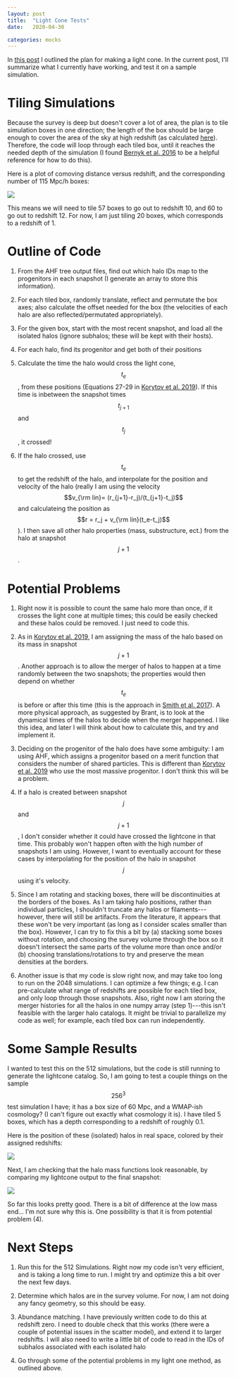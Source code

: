 ```yaml
---
layout: post
title:  "Light Cone Tests"
date:   2020-04-30

categories: mocks
---
```


In <a href="https://ndrakos.github.io/blog/mocks/Light_Cone_Overview/">this post</a> I outlined the plan for making a light cone. In the current post, I'll summarize what I currently have working, and test it on a sample simulation.



# Tiling Simulations

Because the survey is deep but doesn't cover a lot of area, the plan is to tile simulation boxes in one direction; the length of the box should be large enough to cover the area of the sky at high redshift (as calculated <a href="https://ndrakos.github.io/blog/mocks/Box_Size/">here</a>). Therefore, the code will loop through each tiled box, until it reaches the needed depth of the simulation (I found <a href="https://ui.adsabs.harvard.edu/abs/2016ApJS..223....9B/abstract">Bernyk et al. 2016</a> to be a helpful reference for how to do this).

Here is a plot of comoving distance versus redshift, and the corresponding number of 115 Mpc/h boxes:

<img src="{{ site.baseurl }}/assets/plots/ComovingDistance.png">


This means we will need to tile 57 boxes to go out to redshift 10, and 60 to go out to redshift 12. For now, I am just tiling 20 boxes, which corresponds to a redshift of 1.




# Outline of Code

1) From the AHF tree output files, find out which halo IDs map to the progenitors in each snapshot (I generate an array to store this information).

2) For each tiled box, randomly translate, reflect and permutate the box axes; also calculate the offset needed for the box (the velocities of each halo are also reflected/permutated appropriately).

3) For the given box, start with the most recent snapshot, and load all the isolated halos (ignore subhalos; these will be kept with their hosts).

4) For each halo, find its progenitor and get both of their positions

5) Calculate the time the halo would cross the light cone, $$t_e$$ , from these positions (Equations 27-29  in <a href="https://ui.adsabs.harvard.edu/abs/2019ApJS..245...26K/abstract">Korytov et al. 2019</a>). If this time is inbetween the snapshot times $$t_{j+1}$$ and $$t_j$$, it crossed!

6) If the halo crossed, use $$t_e$$ to get the redshift of the halo, and interpolate for the position and velocity of the halo (really I am using the velocity $$v_{\rm lin}= (r_{j+1}-r_j)/(t_{j+1}-t_j)$$ and calculateing the position as $$r = r_j + v_{\rm lin}(t_e-t_j)$$). I then save all other halo properties (mass, substructure, ect.) from the halo at snapshot $$j+1$$.



# Potential Problems

1) Right now it is possible to count the same halo more than once, if it crosses the light cone at multiple times; this could be easily checked and these halos could be removed. I just need to code this.

2) As in <a href="https://ui.adsabs.harvard.edu/abs/2019ApJS..245...26K/abstract">Korytov et al. 2019</a>, I am assigning the mass of the halo based on its mass in snapshot $$j+1$$. Another approach is to allow the merger of halos to happen at a time randomly between the two snapshots; the properties would then depend on whether $$t_e$$ is before or after this time (this is the approach in <a href="https://ui.adsabs.harvard.edu/abs/2017MNRAS.470.4646S/abstract">Smith et al. 2017</a>). A more physical approach, as suggested by Brant, is to look at the dynamical times of the halos to decide when the merger happened. I like this idea, and later I will think about how to calculate this, and try and implement it.

3) Deciding on the progenitor of the halo does have some ambiguity: I am using AHF, which assigns a progenitor based on a merit function that considers the number of shared particles. This is different than <a href="https://ui.adsabs.harvard.edu/abs/2019ApJS..245...26K/abstract">Korytov et al. 2019</a> who use the most massive progenitor. I don't think this will be a problem.

4) If a halo is created between snapshot $$j$$ and $$j+1$$, I don't consider whether it could have crossed the lightcone in that time. This probably won't happen often with the high number of snapshots I am using. However, I want to eventually account for these cases by interpolating for the position of the halo in snapshot $$j$$ using it's velocity.

5) Since I am rotating and stacking boxes, there will be discontinuities at the borders of the boxes. As I am taking halo positions, rather than individual particles, I shouldn't truncate any halos or filaments---however, there will still be artifacts. From the literature, it appears that these won't be very important (as long as I consider scales smaller than the box). However, I can try to fix this a bit by (a) stacking some boxes without rotation, and choosing the survey volume through the box so it doesn't intersect the same parts of the volume more than once and/or (b) choosing translations/rotations to try and preserve the mean densities at the borders.

6) Another issue is that my code is slow right now, and may take too long to run on the 2048 simulations. I can optimize a few things; e.g. I can pre-calculate what range of redshifts are possible for each tiled box, and only loop through those snapshots. Also, right now I am storing the merger histories for all the halos in one numpy array (step 1)---this isn't feasible with the larger halo catalogs. It might be trivial to parallelize my code as well; for example, each tiled box can run independently.


# Some Sample Results

I wanted to test this on the 512 simulations, but the code is still running to generate the lightcone catalog. So, I am going to test a couple things on the sample $$256^3$$ test simulation I have; it has a box size of 60 Mpc, and a WMAP-ish cosmology? (I can't figure out exactly what cosmology it is). I have tiled 5 boxes, which has a depth corresponding to a redshift of roughly 0.1.

Here is the position of these (isolated) halos in real space, colored by their assigned redshifts:


<img src="{{ site.baseurl }}/assets/plots/Lightcone_xyz.png">


Next, I am checking that the halo mass functions look reasonable, by comparing my lightcone output to the final snapshot:

<img src="{{ site.baseurl }}/assets/plots/sperglightcone_HaloMassFunction.png">


So far this looks pretty good. There is a bit of difference at the low mass end... I'm not sure why this is. One possibility is that it is from potential problem (4).

# Next Steps

1) Run this for the 512 Simulations. Right now my code isn't very efficient, and is taking a long time to run. I might try and optimize this a bit over the next few days.

2) Determine which halos are in the survey volume. For now, I am not doing any fancy geometry, so this should be easy.

3) Abundance matching. I have previously written code to do this at redshift zero. I need to double check that this works (there were a couple of potential issues in the scatter model), and extend it to larger redshifts. I will also need to write a little bit of code to read in the IDs of subhalos associated with each isolated halo

4) Go through some of the potential problems in my light one method, as outlined above.

